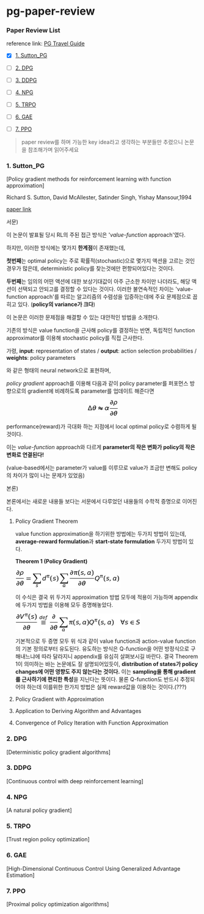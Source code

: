# pg-paper-review

### Paper Review List

reference link: [PG Travel Guide](https://reinforcement-learning-kr.github.io/2018/06/29/0_pg-travel-guide/)

- [x] [1. Sutton_PG](#1.-Sutton_PG)
- [ ] [2. DPG](#2.-DPG)
- [ ] [3. DDPG](#3.-DDPG)
- [ ] [4. NPG](#4.-NPG)
- [ ] [5. TRPO](#5.-TRPO)
- [ ] [6. GAE](#6.-GAE)
- [ ] [7. PPO](#7.-PPO)



> paper review를 하며 가능한 key idea라고 생각하는 부분들만 추렸으니 논문을 참조해가며 읽어주세요



### 1. Sutton_PG

[Policy gradient methods for reinforcement learning with function approximation]

Richard S. Sutton, David McAllester, Satinder Singh, Yishay Mansour,1994

[paper link](http://papers.nips.cc/paper/1713-policy-gradient-methods-for-reinforcement-learning-with-function-approximation.pdf)



서문)

이 논문이 발표될 당시 RL의 주된 접근 방식은 '*value-function* approach'였다.

하지만, 이러한 방식에는 몇가지 **한계점**이 존재했는데,

**첫번째**는 optimal policy는 주로 확률적(stochastic)으로 몇가지 액션을 고르는 것인 경우가 많은데, deterministic policy를 찾는것에만 편향되어있다는 것이다.

**두번째**는 임의의 어떤 액션에 대한 보상기대값이 아주 근소한 차이만 나더라도, 해당 액션이 선택되고 안되고를 결정할 수 있다는 것이다. 이러한 불연속적인 차이는 'value-function approach'를 따르는 알고리즘의 수렴성을 입증하는데에 주요 문제점으로 꼽히고 있다. (**policy의 variance가 크다**)

이 논문은 이러한 문제점을 해결할 수 있는 대안적인 방법을 소개한다.

기존의 방식은 value function을 근사해 policy를 결정하는 반면, 독립적인 function approximator를 이용해 stochastic policy를 직접 근사한다.

가령, **input**: representation of states / **output**: action selection probabilities / **weights**: policy parameters

와 같은 형태의 neural network으로 표현하며,

 *policy gradient* approach를 이용해 다음과 같이 policy parameter를 퍼포먼스 방향으로의 gradient에 비례하도록 parameter를 업데이트 해준다면



<p align="center"><img src="./img/latex1.png"/></p>

performance(reward)가 극대화 하는 지점에서 local optimal policy로 수렴하게 될 것이다.

이는 *value-function* approach와 다르게 **parameter의 작은 변화가 policy의 작은 변화로 연결된다!**

(value-based에서는  parameter가 value를 이루므로 value가 조금만 변해도 policy의 차이가 많이 나는 문제가 있었음) 



본론)

본론에서는 새로운 내용들 보다는 서문에서 다루었던 내용들의 수학적 증명으로 이어진다.

1. Policy Gradient Theorem

   value function approximation을 하기위한 방법에는 두가지 방법이 있는데, **average-reward formulation**과 **start-state formulation** 두가지 방법이 있다.

   **Theorem 1 (Policy Gradient)**

   <img align="center" src="./img/latex3.png">
   
   이 수식은 결국 위 두가지 approximation 방법 모두에 적용이 가능하며 appendix에 두가지 방법을 이용해 모두 증명해놓았다. 
   
   <img align="center" src="./img/latex2.png">

   기본적으로 두 증명 모두 위 식과 같이 value function과 action-value function의 기본 정의로부터 유도된다. 유도하는 방식은 Q-function을 어떤 방정식으로 구해내느냐에 따라 달라지니 appendix를 유심히 살펴보시길 바란다. 결국 Theorem 1이 의미하는 바는 논문에도 잘 설명되어있듯이, **distribution of states가 policy changes에 어떤 영향도 주지 않는다는 것이다.** 이는 **sampling을 통해 gradient를 근사하기에 편리한 특성**을 지닌다는 뜻이다. 물론 Q-function도 반드시 추정되어야 하는데 이를위한 한가지 방법은 실제 reward값을 이용하는 것이다.(???)
   
    
   
2. Policy Gradient with Approximation

   

3. Application to Deriving Algorithm and Advantages

   

4. Convergence of Policy Iteration with Function Approximation



### 2. DPG

[Deterministic policy gradient algorithms]



### 3. DDPG

[Continuous control with deep reinforcement learning]



### 4. NPG

[A natural policy gradient]



### 5. TRPO

[Trust region policy optimization]



### 6. GAE

[High-Dimensional Continuous Control Using Generalized Advantage Estimation]



### 7. PPO

[Proximal policy optimization algorithms]
